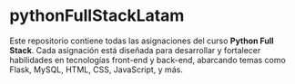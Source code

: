# pythonFullStackLatam
Este repositorio contiene todas las asignaciones del curso **Python Full Stack**. Cada asignación está diseñada para desarrollar y fortalecer habilidades en tecnologías front-end y back-end, abarcando temas como Flask, MySQL, HTML, CSS, JavaScript, y más.
